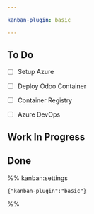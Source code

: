 ```yaml
---

kanban-plugin: basic

---
```


## To Do

- [ ] Setup Azure
- [ ] Deploy Odoo Container
- [ ] Container Registry
- [ ] Azure DevOps


## Work In Progress



## Done





%% kanban:settings
```
{"kanban-plugin":"basic"}
```
%%